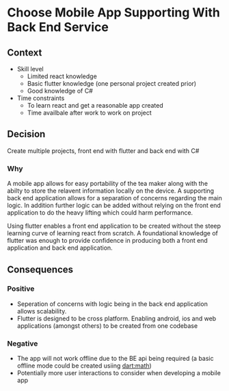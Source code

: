 # Choose Mobile App Supporting With Back End Service

## Context

- Skill level
  - Limited react knowledge
  - Basic flutter knowledge (one personal project created prior)
  - Good knowledge of C#
- Time constraints
  - To learn react and get a reasonable app created
  - Time availbale after work to work on project

## Decision

Create multiple projects, front end with flutter and back end with C#

### Why

A mobile app allows for easy portability of the tea maker along with the abilty to store the relavent information locally on the device. A supporting back end application allows for a separation of concerns regarding the main logic. In addition further logic can be added without relying on the front end application to do the heavy lifting which could harm performance.

Using flutter enables a front end application to be created without the steep learning curve of learning react from scratch. A foundational knowledge of flutter was enough to provide confidence in producing both a front end application and back end application.

## Consequences

### Positive

- Seperation of concerns with logic being in the back end application allows scalability.
- Flutter is designed to be cross platform. Enabling android, ios and web applications (amongst others) to be created from one codebase

### Negative

- The app will not work offline due to the BE api being required (a basic offline mode could be created usiing [dart:math](https://api.flutter.dev/flutter/dart-math/Random-class.html))
- Potentially more user interactions to consider when developing a mobile app
